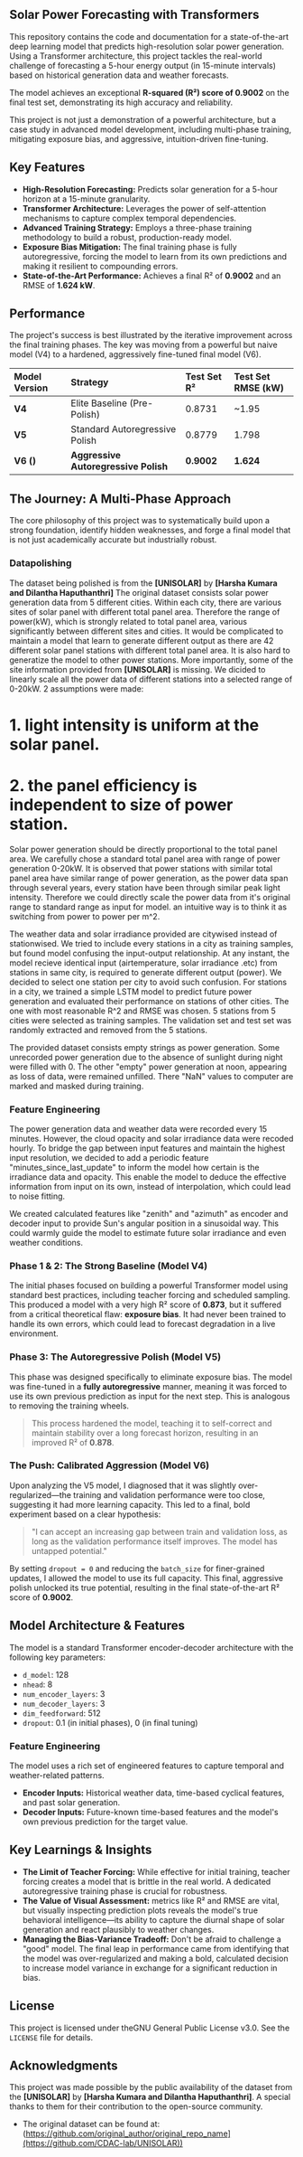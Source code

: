 ## Solar Power Forecasting with Transformers

This repository contains the code and documentation for a state-of-the-art deep learning model that predicts high-resolution solar power generation. Using a Transformer architecture, this project tackles the real-world challenge of forecasting a 5-hour energy output (in 15-minute intervals) based on historical generation data and weather forecasts.

The model achieves an exceptional **R-squared (R²) score of 0.9002** on the final test set, demonstrating its high accuracy and reliability.

This project is not just a demonstration of a powerful architecture, but a case study in advanced model development, including multi-phase training, mitigating exposure bias, and aggressive, intuition-driven fine-tuning.

## Key Features

* **High-Resolution Forecasting:** Predicts solar generation for a 5-hour horizon at a 15-minute granularity.
* **Transformer Architecture:** Leverages the power of self-attention mechanisms to capture complex temporal dependencies.
* **Advanced Training Strategy:** Employs a three-phase training methodology to build a robust, production-ready model.
* **Exposure Bias Mitigation:** The final training phase is fully autoregressive, forcing the model to learn from its own predictions and making it resilient to compounding errors.
* **State-of-the-Art Performance:** Achieves a final R² of **0.9002** and an RMSE of **1.624 kW**.

## Performance

The project's success is best illustrated by the iterative improvement across the final training phases. The key was moving from a powerful but naive model (V4) to a hardened, aggressively fine-tuned final model (V6).

| Model Version | Strategy                             | Test Set R² | Test Set RMSE (kW) |
| :------------ | :----------------------------------- | :---------- | :----------------- |
| **V4**        | Elite Baseline (Pre-Polish)          | 0.8731      | \~1.95             |
| **V5**        | Standard Autoregressive Polish       | 0.8779      | 1.798              |
| **V6 ()**     | **Aggressive Autoregressive Polish** | **0.9002**  | **1.624**          |

## The Journey: A Multi-Phase Approach

The core philosophy of this project was to systematically build upon a strong foundation, identify hidden weaknesses, and forge a final model that is not just academically accurate but industrially robust.

### Datapolishing

The dataset being polished is from the **[UNISOLAR]** by **[Harsha Kumara and Dilantha Haputhanthri]** The original dataset consists solar power generation data from 5 different cities. Within each city, there are various sites of solar panel with different total panel area. Therefore the range of power(kW), which is strongly related to total panel area, various significantly between different sites and cities. It would be complicated to maintain a model that learn to generate different output as there are 42 different solar panel stations with different total panel area. It is also hard to generatize the model to other power stations. More importantly, some of the site information provided from **[UNISOLAR]** is missing. We dicided to linearly scale all the power data of different stations into a selected range of 0-20kW. 2 assumptions were made: 
# 1. light intensity is uniform at the solar panel. 
# 2. the panel efficiency is independent to size of power station.

Solar power generation should be directly proportional to the total panel area. We carefully chose a standard total panel area with range of power generation 0-20kW. It is observed that power stations with similar total panel area have similar range of power generation, as the power data span through several years, every station have been through similar peak light intensity. Therefore we could directly scale the power data from it's original range to standard range as input for model. an intuitive way is to think it as switching from power to power per m^2. 

The weather data and solar irradiance provided are citywised instead of stationwised. We tried to include every stations in a city as training samples, but found model confusing the input-output relationship. At any instant, the model recieve identical input (airtemperature, solar irradiance .etc) from stations in same city, is required to generate different output (power). We decided to select one station per city to avoid such confusion. For stations in a city, we trained a simple LSTM model to predict future power generation and evaluated their performance on stations of other cities. The one with most reasonable R^2 and RMSE was chosen. 5 stations from 5 cities were selected as training samples. The validation set and test set was randomly extracted and removed from the 5 stations.  

The provided dataset consists empty strings as power generation. Some unrecorded power generation due to the absence of sunlight during night were filled with 0. The other "empty" power generation at noon, appearing as loss of data, were remained unfilled. There "NaN" values to computer are marked and masked during training.

### Feature Engineering

The power generation data and weather data were recorded every 15 minutes. However, the cloud opacity and solar irradiance data were recoded hourly. To bridge the gap between input features and maintain the highest input resolution, we decided to add a periodic feature "minutes_since_last_update" to inform the model how certain is the irradiance data and opacity.
This enable the model to deduce the effective information from input on its own, instead of interpolation, which could lead to noise fitting.

We created calculated features like "zenith" and "azimuth" as encoder and decoder input to provide Sun's angular position in a sinusoidal way. This could warmly guide the model to estimate future solar irradiance and even weather conditions.





### Phase 1 & 2: The Strong Baseline (Model V4)

The initial phases focused on building a powerful Transformer model using standard best practices, including teacher forcing and scheduled sampling. This produced a model with a very high R² score of **0.873**, but it suffered from a critical theoretical flaw: **exposure bias**. It had never been trained to handle its own errors, which could lead to forecast degradation in a live environment.

### Phase 3: The Autoregressive Polish (Model V5)

This phase was designed specifically to eliminate exposure bias. The model was fine-tuned in a **fully autoregressive** manner, meaning it was forced to use its own previous prediction as input for the next step. This is analogous to removing the training wheels.

> This process hardened the model, teaching it to self-correct and maintain stability over a long forecast horizon, resulting in an improved R² of **0.878**.

### The  Push: Calibrated Aggression (Model V6)

Upon analyzing the V5 model, I diagnosed that it was slightly over-regularized—the training and validation performance were too close, suggesting it had more learning capacity. This led to a final, bold experiment based on a clear hypothesis:

> "I can accept an increasing gap between train and validation loss, as long as the validation performance itself improves. The model has untapped potential."

By setting `dropout = 0` and reducing the `batch_size` for finer-grained updates, I allowed the model to use its full capacity. This final, aggressive polish unlocked its true potential, resulting in the final state-of-the-art R² score of **0.9002**.

## Model Architecture & Features

The model is a standard Transformer encoder-decoder architecture with the following key parameters:

* `d_model`: 128
* `nhead`: 8
* `num_encoder_layers`: 3
* `num_decoder_layers`: 3
* `dim_feedforward`: 512
* `dropout`: 0.1 (in initial phases), 0 (in final tuning)

### Feature Engineering

The model uses a rich set of engineered features to capture temporal and weather-related patterns.

* **Encoder Inputs:** Historical weather data, time-based cyclical features, and past solar generation.
* **Decoder Inputs:** Future-known time-based features and the model's own previous prediction for the target value.

## Key Learnings & Insights

* **The Limit of Teacher Forcing:** While effective for initial training, teacher forcing creates a model that is brittle in the real world. A dedicated autoregressive training phase is crucial for robustness.
* **The Value of Visual Assessment:**  metrics like R² and RMSE are vital, but visually inspecting prediction plots reveals the model's true behavioral intelligence—its ability to capture the diurnal shape of solar generation and react plausibly to weather changes.
* **Managing the Bias-Variance Tradeoff:** Don't be afraid to challenge a "good" model. The final leap in performance came from identifying that the model was over-regularized and making a bold, calculated decision to increase model variance in exchange for a significant reduction in bias.

## License

This project is licensed under theGNU General Public License v3.0. See the `LICENSE` file for details.

## Acknowledgments

This project was made possible by the public availability of the dataset from the **[UNISOLAR]** by **[Harsha Kumara and Dilantha Haputhanthri]**. A special thanks to them for their contribution to the open-source community.

* The original dataset can be found at: (https://github.com/original_author/original_repo_name](https://github.com/CDAC-lab/UNISOLAR))

